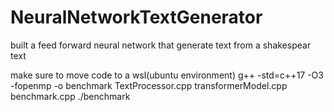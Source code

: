 # NeuralNetworkTextGenerator
built a feed forward neural network that generate text from a shakespear text

make sure to move code to a wsl(ubuntu environment)
g++ -std=c++17 -O3 -fopenmp -o benchmark TextProcessor.cpp transformerModel.cpp benchmark.cpp
./benchmark